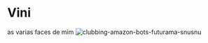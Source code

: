 # Vini
as varias faces de mim
![clubbing-amazon-bots-futurama-snusnu](https://github.com/vinni0liveira/Vini/assets/172454259/41031689-05a8-4965-83ff-2eab87932cb6)


